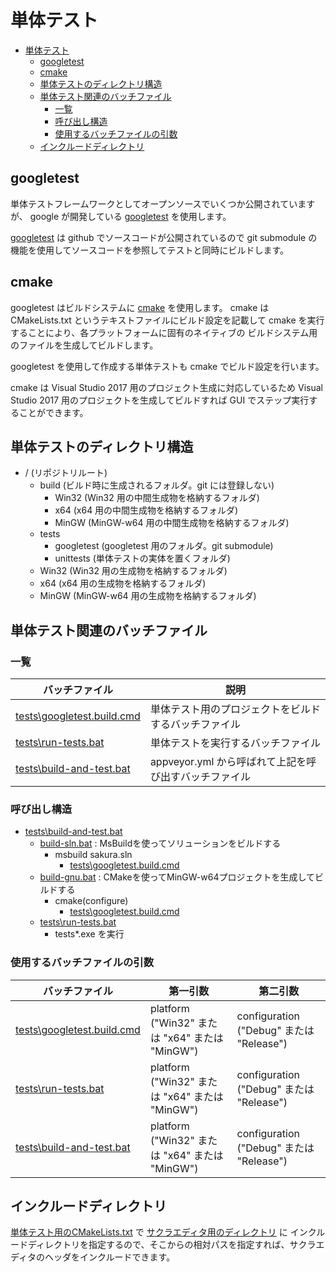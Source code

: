 # 単体テスト

<!-- TOC -->

- [単体テスト](#単体テスト)
  - [googletest](#googletest)
  - [cmake](#cmake)
  - [単体テストのディレクトリ構造](#単体テストのディレクトリ構造)
  - [単体テスト関連のバッチファイル](#単体テスト関連のバッチファイル)
    - [一覧](#一覧)
    - [呼び出し構造](#呼び出し構造)
    - [使用するバッチファイルの引数](#使用するバッチファイルの引数)
  - [インクルードディレクトリ](#インクルードディレクトリ)

<!-- /TOC -->

## googletest

単体テストフレームワークとしてオープンソースでいくつか公開されていますが、
google が開発している [googletest](https://github.com/google/googletest) を使用します。

[googletest](https://github.com/google/googletest) は github でソースコードが公開されているので
git submodule の機能を使用してソースコードを参照してテストと同時にビルドします。

## cmake

googletest はビルドシステムに [cmake](https://cmake.org/) を使用します。
cmake は CMakeLists.txt というテキストファイルにビルド設定を記載して
cmake を実行することにより、各プラットフォームに固有のネイティブの
ビルドシステム用のファイルを生成してビルドします。

googletest を使用して作成する単体テストも cmake でビルド設定を行います。

cmake は Visual Studio 2017 用のプロジェクト生成に対応しているため
Visual Studio 2017 用のプロジェクトを生成してビルドすれば 
GUI でステップ実行することができます。

## 単体テストのディレクトリ構造

- / (リポジトリルート)
  - build (ビルド時に生成されるフォルダ。git には登録しない)
    - Win32 (Win32 用の中間生成物を格納するフォルダ)
    - x64 (x64 用の中間生成物を格納するフォルダ)
    - MinGW (MinGW-w64 用の中間生成物を格納するフォルダ)
  - tests
    - googletest (googletest 用のフォルダ。git submodule)
    - unittests (単体テストの実体を置くフォルダ)
  - Win32 (Win32 用の生成物を格納するフォルダ)
  - x64 (x64 用の生成物を格納するフォルダ)
  - MinGW (MinGW-w64 用の生成物を格納するフォルダ)

## 単体テスト関連のバッチファイル

### 一覧

| バッチファイル | 説明 |
----|---- 
|[tests\googletest.build.cmd](tests/googletest.build.cmd)  | 単体テスト用のプロジェクトをビルドするバッチファイル |
|[tests\run-tests.bat](tests/run-tests.bat)          | 単体テストを実行するバッチファイル |
|[tests\build-and-test.bat](tests/build-and-test.bat)| appveyor.yml から呼ばれて上記を呼び出すバッチファイル  |

### 呼び出し構造

- [tests\build-and-test.bat](tests/build-and-test.bat)
  - [build-sln.bat](build-sln.bat) : MsBuildを使ってソリューションをビルドする
    - msbuild sakura.sln
      - [tests\googletest.build.cmd](tests/googletest.build.cmd)
  - [build-gnu.bat](build-gnu.bat) : CMakeを使ってMinGW-w64プロジェクトを生成してビルドする
    - cmake(configure)
      - [tests\googletest.build.cmd](tests/googletest.build.cmd)
  - [tests\run-tests.bat](tests/run-tests.bat)
    - tests*.exe を実行

### 使用するバッチファイルの引数

| バッチファイル | 第一引数 | 第二引数 |
----|----|----
|[tests\googletest.build.cmd](tests/googletest.build.cmd)  | platform ("Win32" または "x64" または "MinGW") | configuration ("Debug" または "Release")  |
|[tests\run-tests.bat](tests/run-tests.bat)          | platform ("Win32" または "x64" または "MinGW") | configuration ("Debug" または "Release")  |
|[tests\build-and-test.bat](tests/build-and-test.bat)| platform ("Win32" または "x64" または "MinGW") | configuration ("Debug" または "Release")  |

## インクルードディレクトリ

[単体テスト用のCMakeLists.txt](tests/unittests/CMakeLists.txt) で [サクラエディタ用のディレクトリ](sakura_core) に
インクルードディレクトリを指定するので、そこからの相対パスを指定すれば、サクラエディタのヘッダをインクルードできます。
